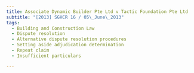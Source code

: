 ```yaml
---
title: Associate Dynamic Builder Pte Ltd v Tactic Foundation Pte Ltd 
subtitle: "[2013] SGHCR 16 / 05\_June\_2013"
tags:
  - Building and Construction Law
  - Dispute resolution
  - Alternative dispute resolution procedures
  - Setting aside adjudication determination
  - Repeat claim
  - Insufficient particulars

---
```


